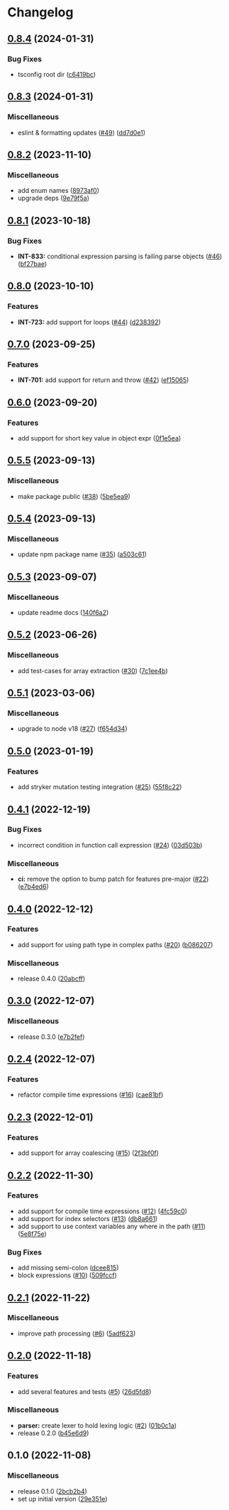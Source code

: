 # Changelog

## [0.8.4](https://github.com/rudderlabs/rudder-json-template-engine/compare/v0.8.3...v0.8.4) (2024-01-31)


### Bug Fixes

* tsconfig root dir ([c6419bc](https://github.com/rudderlabs/rudder-json-template-engine/commit/c6419bc5be27633e3570400bee48f6c3d2147837))

## [0.8.3](https://github.com/rudderlabs/rudder-json-template-engine/compare/v0.8.2...v0.8.3) (2024-01-31)


### Miscellaneous

* eslint & formatting updates ([#49](https://github.com/rudderlabs/rudder-json-template-engine/issues/49)) ([dd7d0e1](https://github.com/rudderlabs/rudder-json-template-engine/commit/dd7d0e12e855ff42f37952ba1e90b9f4f0ebf3ea))

## [0.8.2](https://github.com/rudderlabs/rudder-json-template-engine/compare/v0.8.1...v0.8.2) (2023-11-10)

### Miscellaneous

- add enum names ([8973af0](https://github.com/rudderlabs/rudder-json-template-engine/commit/8973af021ad17485ad0d38fc4377ae770ed50f65))
- upgrade deps ([9e79f5a](https://github.com/rudderlabs/rudder-json-template-engine/commit/9e79f5ad883561222967b77e4b39080f96105ddb))

## [0.8.1](https://github.com/rudderlabs/rudder-json-template-engine/compare/v0.8.0...v0.8.1) (2023-10-18)

### Bug Fixes

- **INT-833:** conditional expression parsing is failing parse objects ([#46](https://github.com/rudderlabs/rudder-json-template-engine/issues/46)) ([bf27bae](https://github.com/rudderlabs/rudder-json-template-engine/commit/bf27baec9011d54d449adf8c1b4f5ce72d7f3444))

## [0.8.0](https://github.com/rudderlabs/rudder-json-template-engine/compare/v0.7.0...v0.8.0) (2023-10-10)

### Features

- **INT-723:** add support for loops ([#44](https://github.com/rudderlabs/rudder-json-template-engine/issues/44)) ([d238392](https://github.com/rudderlabs/rudder-json-template-engine/commit/d238392a6cd2674b9bac3e22b8ee5a3f9eca40f3))

## [0.7.0](https://github.com/rudderlabs/rudder-json-template-engine/compare/v0.6.0...v0.7.0) (2023-09-25)

### Features

- **INT-701:** add support for return and throw ([#42](https://github.com/rudderlabs/rudder-json-template-engine/issues/42)) ([ef15065](https://github.com/rudderlabs/rudder-json-template-engine/commit/ef15065376aa5cdfb6cb613f85e63b26cec9a5f0))

## [0.6.0](https://github.com/rudderlabs/rudder-json-template-engine/compare/v0.5.5...v0.6.0) (2023-09-20)

### Features

- add support for short key value in object expr ([0f1e5ea](https://github.com/rudderlabs/rudder-json-template-engine/commit/0f1e5ea720118edd4e9bed8414164f23b3aa64fe))

## [0.5.5](https://github.com/rudderlabs/rudder-json-template-engine/compare/v0.5.4...v0.5.5) (2023-09-13)

### Miscellaneous

- make package public ([#38](https://github.com/rudderlabs/rudder-json-template-engine/issues/38)) ([5be5ea9](https://github.com/rudderlabs/rudder-json-template-engine/commit/5be5ea9a24448245b6e8f99a3dfd684df9b21f87))

## [0.5.4](https://github.com/rudderlabs/rudder-json-template-engine/compare/v0.5.3...v0.5.4) (2023-09-13)

### Miscellaneous

- update npm package name ([#35](https://github.com/rudderlabs/rudder-json-template-engine/issues/35)) ([a503c61](https://github.com/rudderlabs/rudder-json-template-engine/commit/a503c6124f88a42bf33da3669c293e260cd67ad2))

## [0.5.3](https://github.com/rudderlabs/rudder-json-template-engine/compare/v0.5.2...v0.5.3) (2023-09-07)

### Miscellaneous

- update readme docs ([140f6a2](https://github.com/rudderlabs/rudder-json-template-engine/commit/140f6a2d7566ac77e0c918e70289b899ab54de24))

## [0.5.2](https://github.com/rudderlabs/rudder-json-template-engine/compare/v0.5.1...v0.5.2) (2023-06-26)

### Miscellaneous

- add test-cases for array extraction ([#30](https://github.com/rudderlabs/rudder-json-template-engine/issues/30)) ([7c1ee4b](https://github.com/rudderlabs/rudder-json-template-engine/commit/7c1ee4b8827930db0eaf5869135f46153e4ea5a1))

## [0.5.1](https://github.com/rudderlabs/rudder-json-template-engine/compare/v0.5.0...v0.5.1) (2023-03-06)

### Miscellaneous

- upgrade to node v18 ([#27](https://github.com/rudderlabs/rudder-json-template-engine/issues/27)) ([f654d34](https://github.com/rudderlabs/rudder-json-template-engine/commit/f654d34efad5cf5ef91b17ff4be77d07462a6da3))

## [0.5.0](https://github.com/rudderlabs/rudder-json-template-engine/compare/v0.4.1...v0.5.0) (2023-01-19)

### Features

- add stryker mutation testing integration ([#25](https://github.com/rudderlabs/rudder-json-template-engine/issues/25)) ([55f8c22](https://github.com/rudderlabs/rudder-json-template-engine/commit/55f8c22783b35311ea56e6daab41773fa0bfab0b))

## [0.4.1](https://github.com/rudderlabs/rudder-json-template-engine/compare/v0.4.0...v0.4.1) (2022-12-19)

### Bug Fixes

- incorrect condition in function call expression ([#24](https://github.com/rudderlabs/rudder-json-template-engine/issues/24)) ([03d503b](https://github.com/rudderlabs/rudder-json-template-engine/commit/03d503b1bd5f08fa1df77229989415bc5bbc0f0e))

### Miscellaneous

- **ci:** remove the option to bump patch for features pre-major ([#22](https://github.com/rudderlabs/rudder-json-template-engine/issues/22)) ([e7b4ed6](https://github.com/rudderlabs/rudder-json-template-engine/commit/e7b4ed62f7951cac162bb330b920c05531b6c7da))

## [0.4.0](https://github.com/rudderlabs/rudder-json-template-engine/compare/v0.3.0...v0.4.0) (2022-12-12)

### Features

- add support for using path type in complex paths ([#20](https://github.com/rudderlabs/rudder-json-template-engine/issues/20)) ([b086207](https://github.com/rudderlabs/rudder-json-template-engine/commit/b086207750c41c854b6792377dc31a5c30ecc79a))

### Miscellaneous

- release 0.4.0 ([20abcff](https://github.com/rudderlabs/rudder-json-template-engine/commit/20abcffd117f01d538d9395099f6fde4c278a307))

## [0.3.0](https://github.com/rudderlabs/rudder-json-template-engine/compare/v0.2.4...v0.3.0) (2022-12-07)

### Miscellaneous

- release 0.3.0 ([e7b2fef](https://github.com/rudderlabs/rudder-json-template-engine/commit/e7b2fefca4516faa49d59e44a17dd9257cb037b5))

## [0.2.4](https://github.com/rudderlabs/rudder-json-template-engine/compare/v0.2.3...v0.2.4) (2022-12-07)

### Features

- refactor compile time expressions ([#16](https://github.com/rudderlabs/rudder-json-template-engine/issues/16)) ([cae81bf](https://github.com/rudderlabs/rudder-json-template-engine/commit/cae81bfec874c5ba097b2b5f972b5c7bf684874b))

## [0.2.3](https://github.com/rudderlabs/rudder-json-template-engine/compare/v0.2.2...v0.2.3) (2022-12-01)

### Features

- add support for array coalescing ([#15](https://github.com/rudderlabs/rudder-json-template-engine/issues/15)) ([2f3bf0f](https://github.com/rudderlabs/rudder-json-template-engine/commit/2f3bf0fba589edc403b76e5b1da9437fbe91524c))

## [0.2.2](https://github.com/rudderlabs/rudder-json-template-engine/compare/v0.2.1...v0.2.2) (2022-11-30)

### Features

- add support for compile time expressions ([#12](https://github.com/rudderlabs/rudder-json-template-engine/issues/12)) ([4fc59c0](https://github.com/rudderlabs/rudder-json-template-engine/commit/4fc59c00289e1f10c0e22e4f80e7e72316e07091))
- add support for index selectors ([#13](https://github.com/rudderlabs/rudder-json-template-engine/issues/13)) ([db8a661](https://github.com/rudderlabs/rudder-json-template-engine/commit/db8a661decada7c9d6b4d1aab4cda3d25f8fe748))
- add support to use context variables any where in the path ([#11](https://github.com/rudderlabs/rudder-json-template-engine/issues/11)) ([5e8f75e](https://github.com/rudderlabs/rudder-json-template-engine/commit/5e8f75e2fe7d86f8b0409470f5a1385734a686af))

### Bug Fixes

- add missing semi-colon ([dcee815](https://github.com/rudderlabs/rudder-json-template-engine/commit/dcee8151379f86f98699683e92168f29fdbbfac7))
- block expressions ([#10](https://github.com/rudderlabs/rudder-json-template-engine/issues/10)) ([509fccf](https://github.com/rudderlabs/rudder-json-template-engine/commit/509fccf90190da65b929c9c149fbdaed3e45a174))

## [0.2.1](https://github.com/rudderlabs/rudder-json-template-engine/compare/v0.2.0...v0.2.1) (2022-11-22)

### Miscellaneous

- improve path processing ([#6](https://github.com/rudderlabs/rudder-json-template-engine/issues/6)) ([5adf623](https://github.com/rudderlabs/rudder-json-template-engine/commit/5adf623c4b34b34c90c7530bc93368156dffe797))

## [0.2.0](https://github.com/rudderlabs/rudder-json-template-engine/compare/v0.1.0...v0.2.0) (2022-11-18)

### Features

- add several features and tests ([#5](https://github.com/rudderlabs/rudder-json-template-engine/issues/5)) ([26d5fd8](https://github.com/rudderlabs/rudder-json-template-engine/commit/26d5fd814810a4972c503221d5bf9bca07720127))

### Miscellaneous

- **parser:** create lexer to hold lexing logic ([#2](https://github.com/rudderlabs/rudder-json-template-engine/issues/2)) ([01b0c1a](https://github.com/rudderlabs/rudder-json-template-engine/commit/01b0c1a9d44ba18178de7948e9ede12e28557dd1))
- release 0.2.0 ([b45e6d9](https://github.com/rudderlabs/rudder-json-template-engine/commit/b45e6d95f380de8dbf0617fe2fee8919e16d9f8d))

## 0.1.0 (2022-11-08)

### Miscellaneous

- release 0.1.0 ([2bcb2b4](https://github.com/rudderlabs/rudder-json-template-engine/commit/2bcb2b40f6c5b88169023a1e572f188ebd4b6240))
- set up initial version ([29e351e](https://github.com/rudderlabs/rudder-json-template-engine/commit/29e351ea77ca89b2e0f945b17b1ab8fb9cbce86a))
